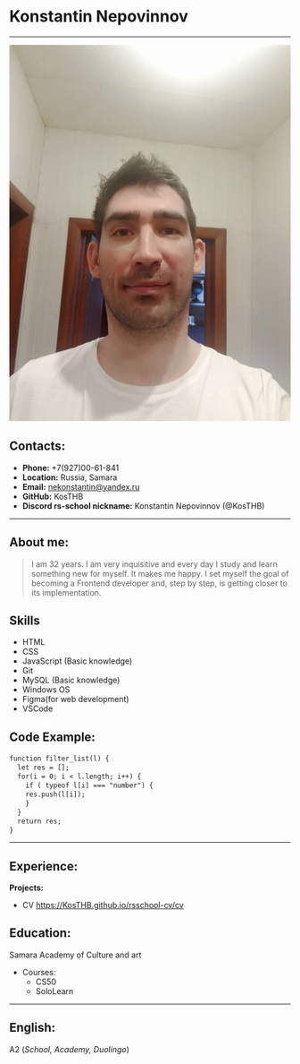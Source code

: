 # Konstantin Nepovinnov
*********
![my_photo](./CV.png "Аватар")


## Contacts:
  * __Phone:__ +7(927)00-61-841 
  * __Location:__ Russia, Samara
  * __Email:__ nekonstantin@yandex.ru
  * __GitHub:__ KosTHB
  * __Discord rs-school nickname:__ Konstantin Nepovinnov (@KosTHB)


*********


## About me:
>I am 32 years. I am very inquisitive and every day I study and learn something new for myself. It makes me happy. 
 I set myself the goal of becoming a Frontend developer and, step by step, is getting closer to its implementation.



## Skills
* HTML
* CSS
* JavaScript (Basic knowledge) 
* Git 
* MySQL (Basic knowledge)
* Windows OS
* Figma(for web development)
* VSCode


## Code Example:
```
function filter_list(l) {
  let res = [];
  for(i = 0; i < l.length; i++) {
    if ( typeof l[i] === "number") {
    res.push(l[i]);
    }
  }
  return res;
}
```


*********


## Experience:
__Projects:__
* CV <https://KosTHB.github.io/rsschool-cv/cv>


## Education:

Samara Academy of Culture and art

* Courses:
    * CS50
    * SoloLearn

*********


## English:
A2 (*School, Academy, Duolingo*)

